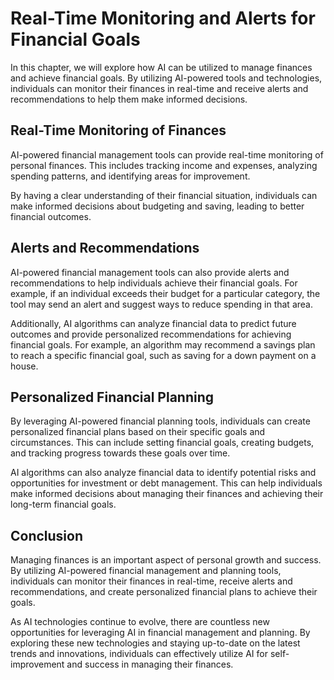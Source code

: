 Real-Time Monitoring and Alerts for Financial Goals
=========================================================================================

In this chapter, we will explore how AI can be utilized to manage finances and achieve financial goals. By utilizing AI-powered tools and technologies, individuals can monitor their finances in real-time and receive alerts and recommendations to help them make informed decisions.

Real-Time Monitoring of Finances
--------------------------------

AI-powered financial management tools can provide real-time monitoring of personal finances. This includes tracking income and expenses, analyzing spending patterns, and identifying areas for improvement.

By having a clear understanding of their financial situation, individuals can make informed decisions about budgeting and saving, leading to better financial outcomes.

Alerts and Recommendations
--------------------------

AI-powered financial management tools can also provide alerts and recommendations to help individuals achieve their financial goals. For example, if an individual exceeds their budget for a particular category, the tool may send an alert and suggest ways to reduce spending in that area.

Additionally, AI algorithms can analyze financial data to predict future outcomes and provide personalized recommendations for achieving financial goals. For example, an algorithm may recommend a savings plan to reach a specific financial goal, such as saving for a down payment on a house.

Personalized Financial Planning
-------------------------------

By leveraging AI-powered financial planning tools, individuals can create personalized financial plans based on their specific goals and circumstances. This can include setting financial goals, creating budgets, and tracking progress towards these goals over time.

AI algorithms can also analyze financial data to identify potential risks and opportunities for investment or debt management. This can help individuals make informed decisions about managing their finances and achieving their long-term financial goals.

Conclusion
----------

Managing finances is an important aspect of personal growth and success. By utilizing AI-powered financial management and planning tools, individuals can monitor their finances in real-time, receive alerts and recommendations, and create personalized financial plans to achieve their goals.

As AI technologies continue to evolve, there are countless new opportunities for leveraging AI in financial management and planning. By exploring these new technologies and staying up-to-date on the latest trends and innovations, individuals can effectively utilize AI for self-improvement and success in managing their finances.
